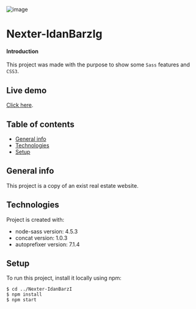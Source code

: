 ﻿![image](https://user-images.githubusercontent.com/88895210/151630184-192b701a-c0d8-47e3-817a-0fcee47da443.png)
 
 # Nexter-IdanBarzIg

#### Introduction

This project was made with the purpose to show some `Sass` features and `CSS3`.

## Live demo

[Click here](https://idanbarzi.github.io/Nexter-IdanBarzI/).

## Table of contents
* [General info](#general-info)
* [Technologies](#technologies)
* [Setup](#setup)

## General info
This project is a copy of an exist real estate website.
	
## Technologies
Project is created with:
* node-sass version: 4.5.3
* concat version: 1.0.3
* autoprefixer version: 7.1.4
	
## Setup
To run this project, install it locally using npm:

```
$ cd ../Nexter-IdanBarzI
$ npm install
$ npm start
```

